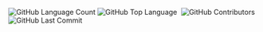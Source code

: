 <img alt="GitHub Language Count" src="https://img.shields.io/github/languages/count/jozsapeter88/ZSK-React" /> <img alt="GitHub Top Language" src="https://img.shields.io/github/languages/top/jozsapeter88/ZSK-Reactr" /> <img alt="" src="https://img.shields.io/github/repo-size/jozsapeter88/ZSK-React" /> <img alt="GitHub Contributors" src="https://img.shields.io/github/contributors/jozsapeter88/ZSK-React" /> <img alt="GitHub Last Commit" src="https://img.shields.io/github/last-commit/jozsapeter88/ZSK-React" />
